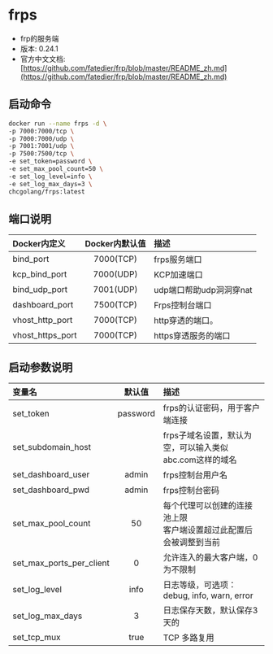 # frps
* frp的服务端
* 版本: 0.24.1
* 官方中文文档:[https://github.com/fatedier/frp/blob/master/README_zh.md](https://github.com/fatedier/frp/blob/master/README_zh.md)
## 启动命令
```bash
docker run --name frps -d \
-p 7000:7000/tcp \
-p 7000:7000/udp \
-p 7001:7001/udp \
-p 7500:7500/tcp \
-e set_token=password \
-e set_max_pool_count=50 \
-e set_log_level=info \
-e set_log_max_days=3 \
chcgolang/frps:latest
```

## 端口说明

| Docker内定义 | Docker内默认值  | 描述 |
| :------------------- |:-----------:| :------------------------------------- |
| bind_port        | 7000(TCP)        | frps服务端口                           |
| kcp_bind_port    | 7000(UDP)        | KCP加速端口                            |
| bind_udp_port    | 7001(UDP)        | udp端口帮助udp洞洞穿nat                 |
| dashboard_port   | 7500(TCP)        | Frps控制台端口                         |
| vhost_http_port  | 7000(TCP)          | http穿透的端口。                        |
| vhost_https_port | 7000(TCP)         | https穿透服务的端口                     |

## 启动参数说明

| 变量名 | 默认值  | 描述 |
| :-------------------------- |:-----------:| :------------------------------------------------ |
| set_token                   | password    | frps的认证密码，用于客户端连接                         |
| set_subdomain_host          |             | frps子域名设置，默认为空，可以输入类似abc.com这样的域名   |
| set_dashboard_user          | admin       | frps控制台用户名                                    |
| set_dashboard_pwd           | admin       | frps控制台密码                                      |
| set_max_pool_count          | 50          | 每个代理可以创建的连接池上限<br>客户端设置超过此配置后会被调整到当前                          |
| set_max_ports_per_client    | 0           | 允许连入的最大客户端，0为不限制                        |
| set_log_level               | info        | 日志等级，可选项：debug, info, warn, error           |
| set_log_max_days            | 3           | 日志保存天数，默认保存3天的                            |
| set_tcp_mux                 | true        | TCP 多路复用                                       |